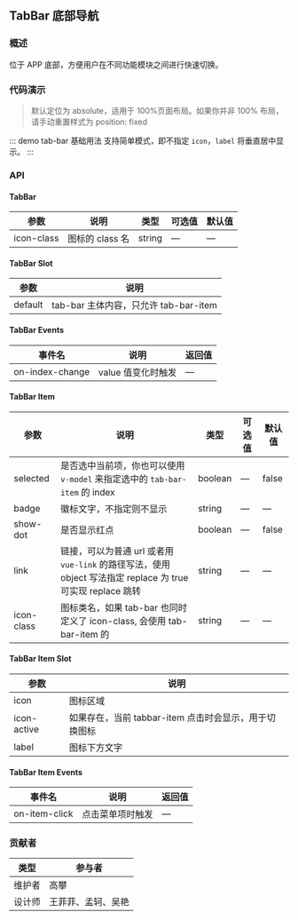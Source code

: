 ## TabBar 底部导航

### 概述

位于 APP 底部，方便用户在不同功能模块之间进行快速切换。

### 代码演示

> 默认定位为 absolute，适用于 100%页面布局。如果你并非 100% 布局，请手动重置样式为 position: fixed

::: demo tab-bar
基础用法
支持简单模式，即不指定 `icon`，`label` 将垂直居中显示。
:::

### API

#### TabBar
| 参数      | 说明          | 类型      | 可选值                           | 默认值  |
|---------- |-------------- |---------- |--------------------------------  |-------- |
| icon-class | 图标的 class 名 | string | — | — |

#### TabBar Slot
| 参数 | 说明          |
|---------- |-------------- |
| default | tab-bar 主体内容，只允许 tab-bar-item	 |

#### TabBar Events
| 事件名      | 说明          | 返回值                           |
|---------- |-------------- |--------------------------------  |
| on-index-change | value 值变化时触发 | — |

#### TabBar Item
| 参数      | 说明          | 类型      | 可选值                           | 默认值  |
|---------- |-------------- |---------- |--------------------------------  |-------- |
| selected | 是否选中当前项，你也可以使用 `v-model` 来指定选中的 `tab-bar-item` 的 index | boolean | — | false |
| badge | 徽标文字，不指定则不显示 | string | — | — |
| show-dot | 是否显示红点 | boolean | — | false |
| link | 链接，可以为普通 url 或者用 `vue-link` 的路径写法，使用 object 写法指定 replace 为 true 可实现 replace 跳转 | string | — | — |
| icon-class | 图标类名，如果 tab-bar 也同时定义了 icon-class, 会使用 tab-bar-item 的 | string | — | — |

#### TabBar Item Slot
| 参数 | 说明          |
|---------- |-------------- |
| icon | 图标区域	 |
| icon-active | 如果存在，当前 tabbar-item 点击时会显示，用于切换图标 |
| label | 图标下方文字 |

#### TabBar Item Events
| 事件名      | 说明          | 返回值                           |
|---------- |-------------- |--------------------------------  |
| on-item-click	| 点击菜单项时触发 | — |

### 贡献者
| 类型       | 参与者                          |
|---------- |--------------------------------  |
| 维护者 | 高攀 |
| 设计师 | 王菲菲、孟轲、吴艳 |

